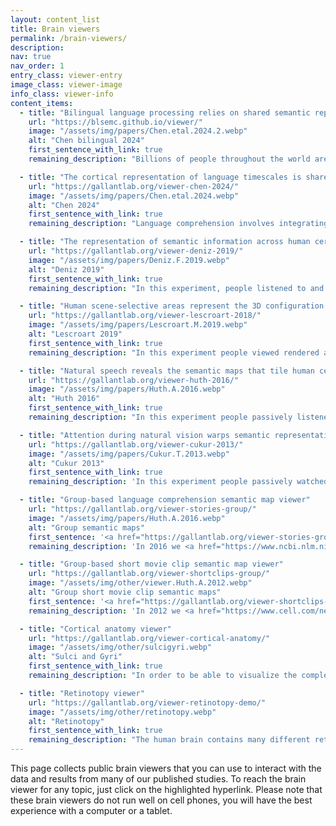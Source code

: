 ```yaml
---
layout: content_list
title: Brain viewers
permalink: /brain-viewers/
description:
nav: true
nav_order: 1
entry_class: viewer-entry
image_class: viewer-image
info_class: viewer-info
content_items:
  - title: "Bilingual language processing relies on shared semantic representations that are modulated by each language (Chen et al., bioRxiv preprint, 2024)"
    url: "https://blsemc.github.io/viewer/"
    image: "/assets/img/papers/Chen.etal.2024.2.webp"
    alt: "Chen bilingual 2024"
    first_sentence_with_link: true
    remaining_description: "Billions of people throughout the world are bilingual and can extract meaning from multiple languages. To determine how semantic representations in the brains of bilinguals can support both shared and distinct processing for different languages, we performed fMRI scans of participants who are fluent in both English and Chinese while they read natural narratives in each language. This brain viewer allows you to explore, compare and contrast English and Chinese semantic representations in one bilingual participant."

  - title: "The cortical representation of language timescales is shared between reading and listening (Chen et al., Communications Biology, 2024)"
    url: "https://gallantlab.org/viewer-chen-2024/"
    image: "/assets/img/papers/Chen.etal.2024.webp"
    alt: "Chen 2024"
    first_sentence_with_link: true
    remaining_description: "Language comprehension involves integrating low-level sensory inputs into a hierarchy of increasingly high-level features. To recover this hierarchy we mapped the intrinsic timescale of language representation across the cerebral cortex during listening and reading. We find that the timescale of representation is organized similarly for the two modalities. The interactive brain viewer shows how the timescales of language representation change systematically across the cortical surface. The colors on the cortical map indicate the context length for language representation."

  - title: "The representation of semantic information across human cerebral cortex during listening versus reading is invariant to stimulus modality (Deniz et al., J. Neuroscience, 2019)"
    url: "https://gallantlab.org/viewer-deniz-2019/"
    image: "/assets/img/papers/Deniz.F.2019.webp"
    alt: "Deniz 2019"
    first_sentence_with_link: true
    remaining_description: "In this experiment, people listened to and read stories from the Moth Radio Hour while brain activity was recorded. Voxelwise modeling was used to determine how each individual brain location responded to semantic concepts in the stories during listening and reading, separately. The interactive brain viewer shows how these concepts are mapped across the cortical surface for both modalities (listening and reading). The colors on the cortical map indicate the semantic concepts that will elicit brain activity at that location during listening and reading."

  - title: "Human scene-selective areas represent the 3D configuration of surfaces (Lescroart et al., Neuron, 2018)"
    url: "https://gallantlab.org/viewer-lescroart-2018/"
    image: "/assets/img/papers/Lescroart.M.2019.webp"
    alt: "Lescroart 2019"
    first_sentence_with_link: true
    remaining_description: "In this experiment people viewed rendered animations depicting objects placed in scenes. The MRI data were analyzed by voxelwise modeling to recover the cortical representation of low-level features and 3D structure. This demo shows how surface position, distance and orientation are mapped across the cortical surface."

  - title: "Natural speech reveals the semantic maps that tile human cerebral cortex (Huth et al., Nature, 2016)"
    url: "https://gallantlab.org/viewer-huth-2016/"
    image: "/assets/img/papers/Huth.A.2016.webp"
    alt: "Huth 2016"
    first_sentence_with_link: true
    remaining_description: "In this experiment people passively listened to stories from the Moth Radio Hour while brain activity was recorded. Voxelwise modeling was used to determine how each individual brain location responded to 985 distinct semantic concepts in the stories. The demo shows how these concepts are mapped across the cortical surface. The colors on the cortical map show indicate the semantic concepts that will elicit brain activity at that location. The word cloud at right shows words that the model predicts would evoke the largest brain response at the indicated location. Follow the tutorial at upper right to find out more about this tool."

  - title: "Attention during natural vision warps semantic representations across the human brain (Cukur et al., Nature Neuroscience, 2013)"
    url: "https://gallantlab.org/viewer-cukur-2013/"
    image: "/assets/img/papers/Cukur.T.2013.webp"
    alt: "Cukur 2013"
    first_sentence_with_link: true
    remaining_description: 'In this experiment people passively watched movies while monitoring for the presence of either "humans" or "vehicles", and in a neutral condition. Voxelwise modeling was used to determine how each brain location responded to 985 distinct categories of objects and actions in the movies, and how these responses were modulated by attention. This brain viewer allows you to view data collected under the three different conditions (left click "Passive Viewing", "Attending to Humans" or "Attending to Vehicles"). By selecting single brain locations (left click on the brain) or single categories (left click on the WordNet tree), you can see how tuning changes under different states of attention.'

  - title: "Group-based language comprehension semantic map viewer"
    url: "https://gallantlab.org/viewer-stories-group/"
    image: "/assets/img/papers/Huth.A.2016.webp"
    alt: "Group semantic maps"
    first_sentence: '<a href="https://gallantlab.org/viewer-stories-group/">Group-based language comprehension semantic map viewer.</a>'
    remaining_description: 'In 2016 we <a href="https://www.ncbi.nlm.nih.gov/pmc/articles/PMC4852309/">published a paper</a> that used fMRI, a language comprehension experiment, and voxelwise encoding models to map lexical semantic concepts across the cortical surface. We released brain viewer for that study (see above on this page), but that viewer only showed data from one participant. This viewer provides a way to inspect cortical lexical-semantic conceptual maps at the group level, vertex-by-vertex. The data for this viewer were generated by pooling lexical semantic maps from 24 separate participants who listened to several hours of natural narrative stories. Based on the results that we reported in <a href="https://www.biorxiv.org/content/10.1101/2025.08.22.671848v1">another recent paper</a>, this viewer should account for about 80% of the variance in lexical semantic conceptual maps in any individual. <em>Please note that although this viewer is usable, it is still in development. In the coming weeks the viewer interface will improve and more documentation will be provided.</em>'

  - title: "Group-based short movie clip semantic map viewer"
    url: "https://gallantlab.org/viewer-shortclips-group/"
    image: "/assets/img/other/viewer.Huth.A.2012.webp"
    alt: "Group short movie clip semantic maps"
    first_sentence: '<a href="https://gallantlab.org/viewer-shortclips-group/">Group-based short movie clip semantic map viewer.</a>'
    remaining_description: 'In 2012 we <a href="https://www.cell.com/neuron/fulltext/S0896-6273(12)00934-8">published a paper</a> that used fMRI, a short movie clip viewing experiment, and voxelwise encoding models to map visual semantic concepts across the cortical surface. We released brain viewer for that study (see above on this page), but that viewer only showed data from one participant. This viewer provides a way to inspect cortical visual-semantic conceptual maps at the group level, vertex-by-vertex. The data for this viewer were generated by pooling visual semantic maps from 15 separate participants who watched several hours of short movie clips. <em>Please note that although this viewer is usable, it is still in development. In the coming weeks the viewer interface will improve and more documentation will be provided.</em>'

  - title: "Cortical anatomy viewer"
    url: "https://gallantlab.org/viewer-cortical-anatomy/"
    image: "/assets/img/other/sulcigyri.webp"
    alt: "Sulci and Gyri"
    first_sentence_with_link: true
    remaining_description: "In order to be able to visualize the complete cortical surface, neuroscientists often work with inflated or flattened cortical maps. However, it can be difficult to orient oneself correctly when inspecting these maps. This viewer provides labels for many of the most commonly referenced sulci and gyri. By switching between folded, inflated and flattened views one can get a good sense of how important cortical landmarks vary across these different views."

  - title: "Retinotopy viewer"
    url: "https://gallantlab.org/viewer-retinotopy-demo/"
    image: "/assets/img/other/retinotopy.webp"
    alt: "Retinotopy"
    first_sentence_with_link: true
    remaining_description: "The human brain contains many different retinotopic maps, and these maps are one of the primary tools used to parcellate the visual system. Given the large number of maps and their complicated spatial relationships to one another, it is often difficult for students to fully understand how the maps are related. This viewer shows real-time functional activity evoked in a retinal mapping experiment. By identifying the angular and eccentricity functional maps one can gain a good understanding of retinotopic organization."
---
```


This page collects public brain viewers that you can use to interact with the data and results from many of our published studies. To reach the brain viewer for any topic, just click on the highlighted hyperlink. Please note that these brain viewers do not run well on cell phones, you will have the best experience with a computer or a tablet.
